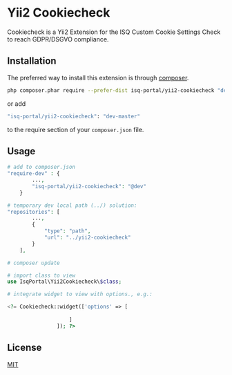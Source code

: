 # Yii2 Cookiecheck

Cookiecheck is a Yii2 Extension for the ISQ Custom Cookie Settings Check to reach GDPR/DSGVO compliance.

## Installation

The preferred way to install this extension is through [composer](http://getcomposer.org/download/).

```bash
php composer.phar require --prefer-dist isq-portal/yii2-cookiecheck "dev-master"
```

or add

```bash
"isq-portal/yii2-cookiecheck": "dev-master"
```

to the require section of your `composer.json` file.

## Usage

```php
# add to composer.json
"require-dev" : {
		...,
		"isq-portal/yii2-cookiecheck": "@dev"
	}

# temporary dev local path (../) solution:
"repositories": [
		...,
		{
			"type": "path",
			"url": "../yii2-cookiecheck"
		}
	],

# composer update

# import class to view
use IsqPortal\Yii2Cookiecheck\$class;

# integrate widget to view with options., e.g.:

<?= Cookiecheck::widget(['options' => [
       
                    ]
                ]); ?> 
```

## License
[MIT](https://choosealicense.com/licenses/mit/)